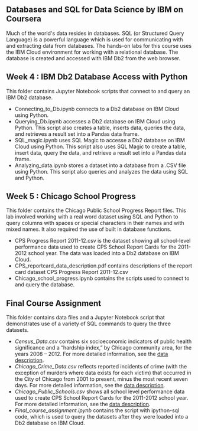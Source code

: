 ## Databases and SQL for Data Science by IBM on Coursera

Much of the world's data resides in databases. SQL (or Structured Query Language) is a powerful language which is used for communicating with and extracting data from databases. 
The hands-on labs for this course uses the IBM Cloud environment for working with a relational database. The database is created and accessed with IBM Db2 from the web browser.

## Week 4 : IBM Db2 Database Access with Python

This folder contains Jupyter Notebook scripts that connect to and query an IBM Db2 database.

- Connecting_to_Db.ipynb connects to a Db2 database on IBM Cloud using Python.
- Querying_Db.ipynb accesses a Db2 database on IBM Cloud using Python. This script also creates a table, inserts data, queries the data, and retrieves a result set into a Pandas data frame.
- SQL_magic.ipynb uses SQL Magic to accesse a Db2 database on IBM Cloud using Python. This script also uses SQL Magic to create a table, insert data, query the data, and retrieve a result set into a Pandas data frame.
- Analyzing_data.ipynb stores a dataset into a database from a .CSV file using Python. This script also queries and analyzes the data using SQL and Python.

## Week 5 : Chicago School Progress

This folder contains the Chicago Public School Progress Report files. This lab involved working with a real word dataset using SQL and Python to query columns with spaces or special characters in their names and with mixed names. It also required the use of built in database functions.

- CPS Progress Report 2011-12.csv is the dataset showing all school-level performance data used to create CPS School Report Cards for the 2011-2012 school year. The data was loaded into a Db2 database on IBM Cloud.
- CPS_reportcard_data_description.pdf contains descriptions of the report card dataset CPS Progress Report 2011-12.csv
- Chicago_school_progress.ipynb contains the scripts used to connect to and query the database.

## Final Course Assignment

This folder contains data files and a Jupyter Notebook script that demonstrates use of a variety of SQL commands to query the three datasets.  
- _Census_Data.csv_ contains six socioeconomic indicators of public health significance and a “hardship index,” by Chicago community area, for the years 2008 – 2012. For more detailed information, see the [data description](https://data.cityofchicago.org/Health-Human-Services/Census-Data-Selected-socioeconomic-indicators-in-C/kn9c-c2s2).  
- _Chicago_Crime_Data.csv_ reflects reported incidents of crime (with the exception of murders where data exists for each victim) that occurred in the City of Chicago from 2001 to present, minus the most recent seven days. For more detailed information, see the [data description](https://data.cityofchicago.org/Public-Safety/Crimes-2001-to-present/ijzp-q8t2).  
- _Chicago_Public_Schools.csv_ shows all school level performance data used to create CPS School Report Cards for the 2011-2012 school year. For more detailed information, see the [data description](https://data.cityofchicago.org/Education/Chicago-Public-Schools-Progress-Report-Cards-2011-/9xs2-f89t).  
- _Final_course_assignment.ipynb_ contains the script with ipython-sql code, which is used to query the datasets after they were loaded into a Db2 database on IBM Cloud.

